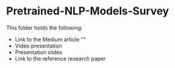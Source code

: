 # Pretrained-NLP-Models-Survey

This folder holds the following:
 * Link to the Medium article ""
 * Video presentation
 * Presentation slides
 * Link to the reference research paper
